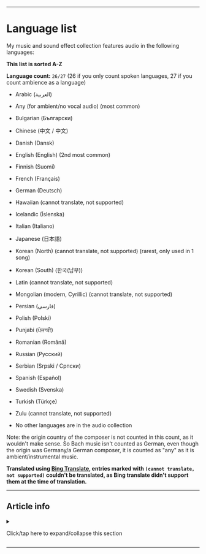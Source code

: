 
***

# Language list

My music and sound effect collection features audio in the following languages:

**This list is sorted A-Z**

**Language count:** `26/27` (26 if you only count spoken languages, 27 if you count ambience as a language)

* Arabic (العربية)

* Any (for ambient/no vocal audio) (most common)

* Bulgarian (Български)

* Chinese (中文 / 中文)

* Danish (Dansk)

* English (English) (2nd most common)

* Finnish (Suomi)

* French (Français)

* German (Deutsch)

* Hawaiian (cannot translate, not supported)

* Icelandic (Íslenska)

* Italian (Italiano)

* Japanese (日本語)

* Korean (North) (cannot translate, not supported) (rarest, only used in 1 song) 

* Korean (South) (한국(남부))

* Latin (cannot translate, not supported)

* Mongolian (modern, Cyrillic) (cannot translate, not supported)

* Persian (فارسی)

* Polish (Polski)

* Punjabi (ਪੰਜਾਬੀ)

* Romanian (Română)

* Russian (Русский)

* Serbian (Srpski / Српски)

* Spanish (Español)

* Swedish (Svenska)

* Turkish (Türkçe)

* Zulu (cannot translate, not supported)

* No other languages are in the audio collection

Note: the origin country of the composer is not counted in this count, as it wouldn't make sense. So Bach music isn't counted as German, even though the origin was Germany/a German composer, it is counted as "any" as it is ambient/instrumental music.

**Translated using [Bing Translate](https://www.bing.com/Translator/), entries marked with `(cannot translate, not supported)` couldn't be translated, as Bing translate didn't support them at the time of translation.**

***

## Article info

<details><summary><p>Click/tap here to expand/collapse this section</p></summary>

**Article version:** `4 (2021, Thursday, November 11th at 8:08 pm)`

**Line count (including blank lines and compiler line):** `93`

**File type:** `Markdown document (*.md *.mkd *.mdown *.markdown)`

**Article language:** `English (US) / Markdown / HTML5`

**All times are UTC-7 (PDT/Pacific Time)**

**You may need special rendering support for the `<dropdown>` HTML tag being used in this document**

</details>

***

